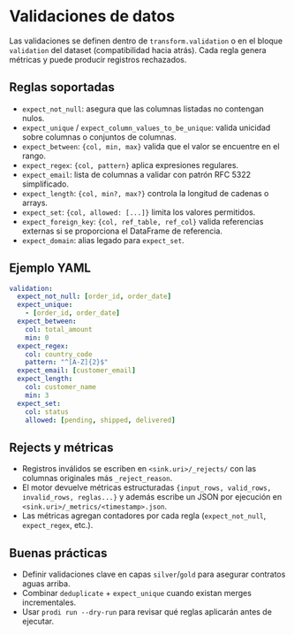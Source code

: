# Validaciones de datos

Las validaciones se definen dentro de `transform.validation` o en el bloque `validation` del dataset (compatibilidad hacia atrás). Cada regla genera métricas y puede producir registros rechazados.

## Reglas soportadas
- `expect_not_null`: asegura que las columnas listadas no contengan nulos.
- `expect_unique` / `expect_column_values_to_be_unique`: valida unicidad sobre columnas o conjuntos de columnas.
- `expect_between`: `{col, min, max}` valida que el valor se encuentre en el rango.
- `expect_regex`: `{col, pattern}` aplica expresiones regulares.
- `expect_email`: lista de columnas a validar con patrón RFC 5322 simplificado.
- `expect_length`: `{col, min?, max?}` controla la longitud de cadenas o arrays.
- `expect_set`: `{col, allowed: [...]}` limita los valores permitidos.
- `expect_foreign_key`: `{col, ref_table, ref_col}` valida referencias externas si se proporciona el DataFrame de referencia.
- `expect_domain`: alias legado para `expect_set`.

## Ejemplo YAML
```yaml
validation:
  expect_not_null: [order_id, order_date]
  expect_unique:
    - [order_id, order_date]
  expect_between:
    col: total_amount
    min: 0
  expect_regex:
    col: country_code
    pattern: "^[A-Z]{2}$"
  expect_email: [customer_email]
  expect_length:
    col: customer_name
    min: 3
  expect_set:
    col: status
    allowed: [pending, shipped, delivered]
```

## Rejects y métricas
- Registros inválidos se escriben en `<sink.uri>/_rejects/` con las columnas originales más `_reject_reason`.
- El motor devuelve métricas estructuradas `{input_rows, valid_rows, invalid_rows, reglas...}` y además escribe un JSON por ejecución en `<sink.uri>/_metrics/<timestamp>.json`.
- Las métricas agregan contadores por cada regla (`expect_not_null`, `expect_regex`, etc.).

## Buenas prácticas
- Definir validaciones clave en capas `silver`/`gold` para asegurar contratos aguas arriba.
- Combinar `deduplicate` + `expect_unique` cuando existan merges incrementales.
- Usar `prodi run --dry-run` para revisar qué reglas aplicarán antes de ejecutar.
